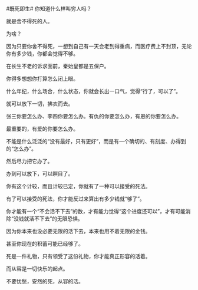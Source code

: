 #既死即生#
你知道什么样叫穷人吗？

就是舍不得死的人。

为啥？

因为只要你舍不得死，一想到自己有一天会老到得重病，而医疗费上不封顶，无论你有多少钱，你都会觉得不够。

在长生不老的诉求面前，秦始皇都是五保户。

你得多想想你打算怎么闭上眼。

什么年纪，什么场合，什么状态，你就会长出一口气，觉得“行了，可以了”。

就可以放下一切，拂衣而去。

张三你要怎么办、李四你要怎么办。有仇的你要怎么办，有恩的你要怎么办。

最重要的，有爱的你要怎么办。

不能是什么泛泛的“没有最好，只有更好”，而是有一个确切的、有刻度、办得到的“怎么办”。

然后尽力把它办了。

办到可以放下，可以瞑目了。

你有这个计较，而且计较已定，你就有了一种可以接受的死法。

有了可以接受的死法，你才能反过来算出有多少钱就“够了”。

你才能有一个“不会活不下去”的数，才有能力觉得“这个进度还可以”，才有可能消除“没钱就活不下去”的无限恐惧。

因为你本来也没必要无限的活下去，本来也用不着无限的金钱。

甚至你现在的积蓄可能已经够了。



死是一件礼物，只有领受了这份礼物，你才能真正形容的活着。

而从容是一切快乐的起点。

不要忧愁，安然的死，从容的活。
